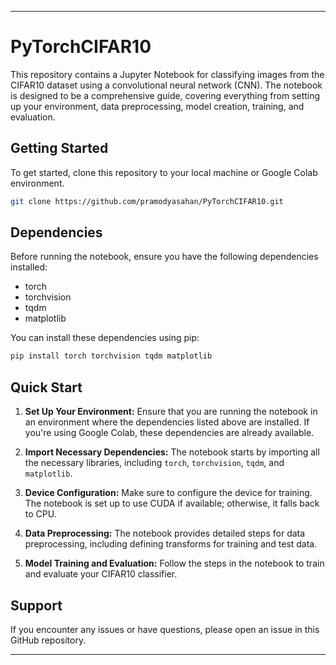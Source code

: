 
---

# PyTorchCIFAR10

This repository contains a Jupyter Notebook for classifying images from the CIFAR10 dataset using a convolutional neural network (CNN). The notebook is designed to be a comprehensive guide, covering everything from setting up your environment, data preprocessing, model creation, training, and evaluation.

## Getting Started

To get started, clone this repository to your local machine or Google Colab environment.

```bash
git clone https://github.com/pramodyasahan/PyTorchCIFAR10.git
```

## Dependencies

Before running the notebook, ensure you have the following dependencies installed:

- torch
- torchvision
- tqdm
- matplotlib

You can install these dependencies using pip:

```bash
pip install torch torchvision tqdm matplotlib
```

## Quick Start

1. **Set Up Your Environment:** Ensure that you are running the notebook in an environment where the dependencies listed above are installed. If you're using Google Colab, these dependencies are already available.

2. **Import Necessary Dependencies:** The notebook starts by importing all the necessary libraries, including `torch`, `torchvision`, `tqdm`, and `matplotlib`.

3. **Device Configuration:** Make sure to configure the device for training. The notebook is set up to use CUDA if available; otherwise, it falls back to CPU.

4. **Data Preprocessing:** The notebook provides detailed steps for data preprocessing, including defining transforms for training and test data.

5. **Model Training and Evaluation:** Follow the steps in the notebook to train and evaluate your CIFAR10 classifier.

## Support

If you encounter any issues or have questions, please open an issue in this GitHub repository.

---
